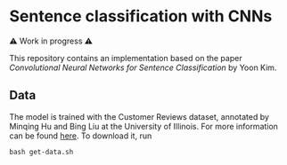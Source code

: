 # Sentence classification with CNNs

:warning: Work in progress :warning:


This repository contains an implementation based on the paper *Convolutional Neural Networks for Sentence Classification* by Yoon Kim.

## Data

The model is trained with the Customer Reviews dataset, annotated by Minqing Hu and Bing Liu at the University of Illinois. For more information can be found [here](https://www.cs.uic.edu/~liub/FBS/sentiment-analysis.html). To download it, run

```shell
bash get-data.sh
```
